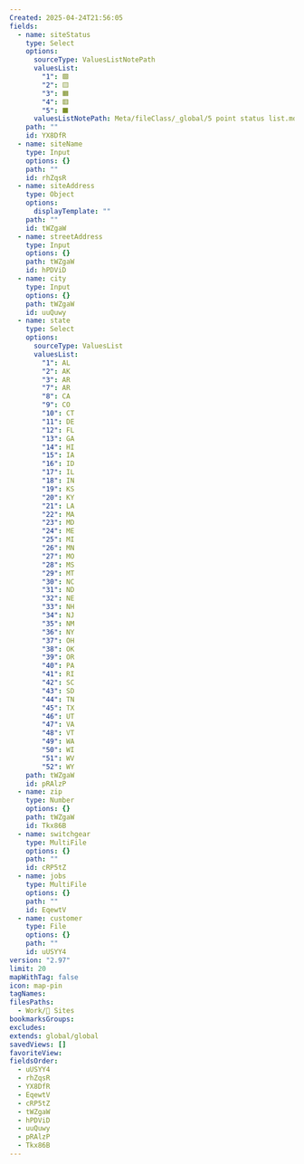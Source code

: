 ```yaml
---
Created: 2025-04-24T21:56:05
fields:
  - name: siteStatus
    type: Select
    options:
      sourceType: ValuesListNotePath
      valuesList:
        "1": 🟩
        "2": 🟨
        "3": 🟧
        "4": 🟥
        "5": ⬛️
      valuesListNotePath: Meta/fileClass/_global/5 point status list.md
    path: ""
    id: YX8DfR
  - name: siteName
    type: Input
    options: {}
    path: ""
    id: rhZqsR
  - name: siteAddress
    type: Object
    options:
      displayTemplate: ""
    path: ""
    id: tWZgaW
  - name: streetAddress
    type: Input
    options: {}
    path: tWZgaW
    id: hPDViD
  - name: city
    type: Input
    options: {}
    path: tWZgaW
    id: uuQuwy
  - name: state
    type: Select
    options:
      sourceType: ValuesList
      valuesList:
        "1": AL
        "2": AK
        "3": AR
        "7": AR
        "8": CA
        "9": CO
        "10": CT
        "11": DE
        "12": FL
        "13": GA
        "14": HI
        "15": IA
        "16": ID
        "17": IL
        "18": IN
        "19": KS
        "20": KY
        "21": LA
        "22": MA
        "23": MD
        "24": ME
        "25": MI
        "26": MN
        "27": MO
        "28": MS
        "29": MT
        "30": NC
        "31": ND
        "32": NE
        "33": NH
        "34": NJ
        "35": NM
        "36": NY
        "37": OH
        "38": OK
        "39": OR
        "40": PA
        "41": RI
        "42": SC
        "43": SD
        "44": TN
        "45": TX
        "46": UT
        "47": VA
        "48": VT
        "49": WA
        "50": WI
        "51": WV
        "52": WY
    path: tWZgaW
    id: pRAlzP
  - name: zip
    type: Number
    options: {}
    path: tWZgaW
    id: Tkx86B
  - name: switchgear
    type: MultiFile
    options: {}
    path: ""
    id: cRP5tZ
  - name: jobs
    type: MultiFile
    options: {}
    path: ""
    id: EqewtV
  - name: customer
    type: File
    options: {}
    path: ""
    id: uUSYY4
version: "2.97"
limit: 20
mapWithTag: false
icon: map-pin
tagNames: 
filesPaths:
  - Work/📍 Sites
bookmarksGroups: 
excludes: 
extends: global/global
savedViews: []
favoriteView: 
fieldsOrder:
  - uUSYY4
  - rhZqsR
  - YX8DfR
  - EqewtV
  - cRP5tZ
  - tWZgaW
  - hPDViD
  - uuQuwy
  - pRAlzP
  - Tkx86B
---
```

